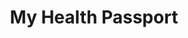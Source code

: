 ---
hackday: 19-cardiff
title: "My Health Passport"
summary: "An online platform containing health information so people stay safe and independent. "
thumbnail: my_health_passport.png
team:
  - "Emily Savundra"
  - "Elizabeth Do"
  - "Christopher Swift"
  - "Rebekah Collis"
  - "Tomi Gbajumo"
  - "Mal Cansdale"
  - "Simon Rice"
  - "Angela Edwards"
  - "Emanuil Tolev"
  - "Anne Collis"
  - "Andrew Besch"
links:
  presentation: https://docs.google.com/presentation/d/1PTgHAmb5qqq3LhPE_5WPnK02aIV_AB5NpJsU7rZiVnw/edit?usp=sharing
  website: https://my-health-passport.firebaseapp.com/
---